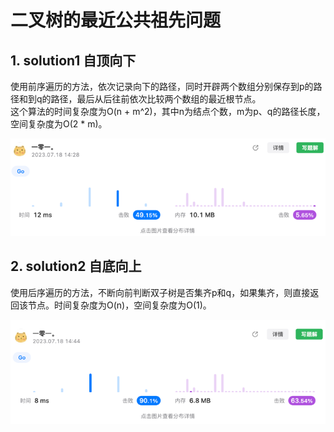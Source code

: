 # 二叉树的最近公共祖先问题
## 1. solution1 自顶向下
使用前序遍历的方法，依次记录向下的路径，同时开辟两个数组分别保存到p的路径和到q的路径，最后从后往前依次比较两个数组的最近根节点。  
这个算法的时间复杂度为O(n + m^2)，其中n为结点个数，m为p、q的路径长度，空间复杂度为O(2 * m)。

![img_1.png](img_1.png)

## 2. solution2 自底向上
使用后序遍历的方法，不断向前判断双子树是否集齐p和q，如果集齐，则直接返回该节点。时间复杂度为O(n)，空间复杂度为O(1)。  

![img.png](img.png)